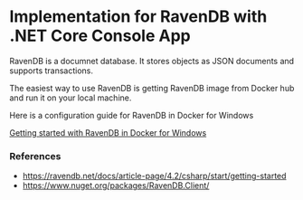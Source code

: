 # Implementation for RavenDB with .NET Core Console App

RavenDB is a documnet database. It stores objects as JSON documents and supports transactions.

The easiest way to use RavenDB is getting RavenDB image from Docker hub and run it on your local machine.

Here is a configuration guide for RavenDB in Docker for Windows

[Getting started with RavenDB in Docker for Windows](https://rubenmamo.com/getting-started-with-ravendb-in-docker-for-windows)

### References
* https://ravendb.net/docs/article-page/4.2/csharp/start/getting-started
* https://www.nuget.org/packages/RavenDB.Client/
